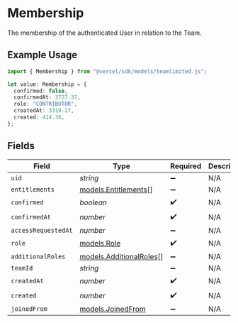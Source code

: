 # Membership

The membership of the authenticated User in relation to the Team.

## Example Usage

```typescript
import { Membership } from "@vercel/sdk/models/teamlimited.js";

let value: Membership = {
  confirmed: false,
  confirmedAt: 3727.37,
  role: "CONTRIBUTOR",
  createdAt: 3319.27,
  created: 414.36,
};
```

## Fields

| Field                                                    | Type                                                     | Required                                                 | Description                                              |
| -------------------------------------------------------- | -------------------------------------------------------- | -------------------------------------------------------- | -------------------------------------------------------- |
| `uid`                                                    | *string*                                                 | :heavy_minus_sign:                                       | N/A                                                      |
| `entitlements`                                           | [models.Entitlements](../models/entitlements.md)[]       | :heavy_minus_sign:                                       | N/A                                                      |
| `confirmed`                                              | *boolean*                                                | :heavy_check_mark:                                       | N/A                                                      |
| `confirmedAt`                                            | *number*                                                 | :heavy_check_mark:                                       | N/A                                                      |
| `accessRequestedAt`                                      | *number*                                                 | :heavy_minus_sign:                                       | N/A                                                      |
| `role`                                                   | [models.Role](../models/role.md)                         | :heavy_check_mark:                                       | N/A                                                      |
| `additionalRoles`                                        | [models.AdditionalRoles](../models/additionalroles.md)[] | :heavy_minus_sign:                                       | N/A                                                      |
| `teamId`                                                 | *string*                                                 | :heavy_minus_sign:                                       | N/A                                                      |
| `createdAt`                                              | *number*                                                 | :heavy_check_mark:                                       | N/A                                                      |
| `created`                                                | *number*                                                 | :heavy_check_mark:                                       | N/A                                                      |
| `joinedFrom`                                             | [models.JoinedFrom](../models/joinedfrom.md)             | :heavy_minus_sign:                                       | N/A                                                      |